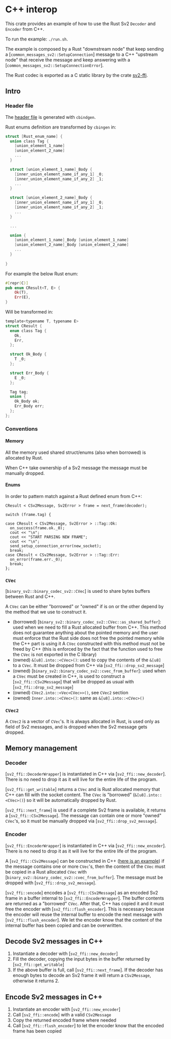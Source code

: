 # C++ interop

This crate provides an example of how to use the Rust Sv2 `Decoder` and `Encoder` from C++. 

To run the example: `./run.sh`.

The example is composed by a Rust "downstream node" that keep sending a
[`common_messages_sv2::SetupConnection`] message to a C++ "upstream node" that receive the message
and keep answering with a [`common_messages_sv2::SetupConnectionError`].

The Rust codec is exported as a C static library by the crate [sv2-ffi](../../protocols/v2/sv2-ffi).

## Intro

### Header file

The [header file](../../protocols/v2/sv2-ffi/sv2.h) is generated with `cbindgen`.

Rust enums definition are transformed by `cbingen` in:
```c
struct [Rust_enum_name] {
  union class Tag {
    [union_element_1_name]
    [union_element_2_name]
    ...
  }

  struct [union_element_1_name]_Body {
    [inner_union_element_name_if_any_1] _0;
    [inner_union_element_name_if_any_2] _1;
    ...
  }

  struct [union_element_2_name]_Body {
    [inner_union_element_name_if_any_1] _0;
    [inner_union_element_name_if_any_2] _1;
    ...
  }

  ...

  union {
    [union_element_1_name]_Body [union_element_1_name]
    [union_element_2_name]_Body [union_element_2_name]
    ...
  }
  
}
```

For example the below Rust enum:
```Rust
#[repr(C)]
pub enum CResult<T, E> {
    Ok(T),
    Err(E),
}
```

Will be transformed in:
```c
template<typename T, typename E>
struct CResult {
  enum class Tag {
    Ok,
    Err,
  };

  struct Ok_Body {
    T _0;
  };

  struct Err_Body {
    E _0;
  };

  Tag tag;
  union {
    Ok_Body ok;
    Err_Body err;
  };
};
```

### Conventions

#### Memory
All the memory used shared struct/enums (also when borrowed) is allocated by Rust.

When C++ take ownership of a Sv2 message the message must be manually dropped.

#### Enums
In order to pattern match against a Rust defined enum from C++:
```
CResult < CSv2Message, Sv2Error > frame = next_frame(decoder);

switch (frame.tag) {

case CResult < CSv2Message, Sv2Error > ::Tag::Ok:
  on_success(frame.ok._0);
  cout << "\n";
  cout << "START PARSING NEW FRAME";
  cout << "\n";
  send_setup_connection_error(new_socket);
  break;
case CResult < CSv2Message, Sv2Error > ::Tag::Err:
  on_error(frame.err._0);
  break;
};
```

### `CVec`
[`binary_sv2::binary_codec_sv2::CVec`] is used to share bytes buffers between Rust and C++.

A `CVec` can be either "borrowed" or "owned" if is on or the other depend by the method that we
use to construct it.

* (borrowed) [`binary_sv2::binary_codec_sv2::CVec::as_shared_buffer`]: used when we need to fill a Rust
   allocated buffer from C++. This method does not guarantee anything about the pointed memory
   and the user must enforce that the Rust side does not free the pointed memory while the
   C++ part is using it
   A `CVec` constructed with this method must not be freed by C++ (this is enforced by the fact that 
   the function used to free the `CVec` is not exported in the C library)
* (owned) `&[u8].into::<CVec>()`: used to copy the contents of the `&[u8]` to a `CVec`. 
   It must be dropped from C++ via [`sv2_ffi::drop_sv2_message`]
* (owned) [`binary_sv2::binary_codec_sv2::cvec_from_buffer`]: used when a `CVec` must be created in C++,
   is used to construct a [`sv2_ffi::CSv2Message`] that will be dropped as usual with
   [`sv2_ffi::drop_sv2_message`]
* (owned) `CVec2.into::<Vec<CVec>>()`, see `CVec2` section
* (owned) `Inner.into::<CVec>()`: same as `&[u8].into::<CVec>()`

### `CVec2`
A `CVec2` is a vector of `CVec`'s. It is always allocated in Rust, is used only as field of Sv2 messages, and is
dropped when the Sv2 message gets dropped.

## Memory management

### Decoder

[`sv2_ffi::DecoderWrapper`] is instantiated in C++ via [`sv2_ffi::new_decoder`].
There is no need to drop it as it will live for the entire life of the program.

[`sv2_ffi::get_writable`] returns a `CVec` and is Rust allocated memory that C++ can fill with the
socket content. The `CVec` is "borrowed" (`&[u8].into::<CVec>()`) so it will be automatically
dropped by Rust.

[`sv2_ffi::next_frame`] is used if a complete Sv2 frame is available, it returns a [`sv2_ffi::CSv2Message`].
The message can contain one or more "owned" `CVec`'s, so it must be manually dropped via
[`sv2_ffi::drop_sv2_message`]. 


### Encoder

[`sv2_ffi::EncoderWrapper`] is instantiated in C++ via [`sv2_ffi::new_encoder`].
There is no need to drop it as it will live for the entire life of the program.

A [`sv2_ffi::CSv2Message`] can be constructed in C++ ([here is an example](template-provider/template-provider.cpp#67))
if the message contains one or more `CVec`'s, then the content of the `CVec` must be copied in a Rust allocated
`CVec` with [`binary_sv2::binary_codec_sv2::cvec_from_buffer`]. The message must be dropped with 
[`sv2_ffi::drop_sv2_message`].

[`sv2_ffi::encode`] encodes a [`sv2_ffi::CSv2Message`] as an encoded Sv2 frame in a buffer internal
to [`sv2_ffi::EncoderWrapper`]. The buffer contents are returned as a "borrowed" `CVec`. After
that, C++ has copied it and it must free the encoder with [`sv2_ffi::flush_encoder`].
This is necessary because the encoder will reuse the internal buffer to encode the next message with
[`sv2_ffi::flush_encoder`]. We let the encoder know that the content of the internal buffer has been copied
and can be overwritten. 


## Decode Sv2 messages in C++

1. Instantiate a decoder with [`sv2_ffi::new_decoder`]
2. Fill the decoder, copying the input bytes in the buffer returned by [`sv2_ffi::get_writable`]
3. If the above buffer is full, call [`sv2_ffi::next_frame`]. If the decoder has enough bytes to
   decode an Sv2 frame it will return a `CSv2Message`, otherwise it returns 2.

## Encode Sv2 messages in C++

1. Instantiate an encoder with [`sv2_ffi::new_encoder`]
2. Call [`sv2_ffi::encode`] with a valid `CSv2Message`
3. Copy the returned encoded frame where needed
4. Call [`sv2_ffi::flush_encoder`] to let the encoder know that the encoded frame has been copied
